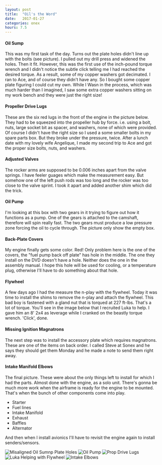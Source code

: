 ```yaml
---
layout: post
title:  "Oil's the Word"
date:   2017-01-27 
categories: onex
hours: 7.5
---
```


#### Oil Sump
This was my first task of the day.  Turns out the plate holes didn't line up with the bolts (see picture).  I pulled out my drill press and widened the holes.  Then it fit.  However, this was the first use of the inch-pound torque wrench and I didn't notice the subtle click telling me I had reached the desired torque.  As a result, some of my copper washers got decimated.  I ran to Ace, and of course they didn't have any.  So I bought some copper plate figuring I could cut my own.  While I Wasn in the process, which was much harder than I imagined, I saw some extra copper washers sitting on my work bench and they were just the right size!

#### Propeller Drive Lugs
These are the six red lugs in the front of the engine in the picture below.  They had to be squeezed into the propeller hub by force.  i.e. using a bolt, nuts, large socket bit as spacer, and washers, none of which were provided.  Of course I didn't have the right size so I used a some smaller bolts in my spare parts box.  But they broke under the pressure, twice.  After a lunch date with my lovely wife Angelique, I made my second trip to Ace and got the proper size bolts, nuts, and washers.
 
#### Adjusted Valves
The rocker arms are supposed to be 0.006 inches apart from the valve springs.  I have feeler guages which make the measurement easy.  But somehow one of the left push rods was too long and the rocker was too close to the valve sprint.  I took it apart and added another shim which did the trick.

#### Oil Pump
I'm looking at this box with two gears in it trying to figure out how it functions as a pump.  One of the gears is attached to the camshaft, therefore will spin really fast.  The two gears must produce a low pressure zone forcing the oil to cycle through.  The picture only show the empty box.

#### Back-Plate Covers
My engine finally gets some color.  Red!  Only problem here is the one of the covers, the "fuel pump back off plate" has hole in the middle.  The one they install on the DVD doesn't have a hole.  Neither does the one in the assembly manual.  I hope this hole will be used for cooling, or a temperature plug, otherwise I'll have to do something about that hole.
    
#### Flywheel
A few days ago I had the measure the n-play with the flywheel.  Today it was time to install the shims to remove the n-play and attach the flywheel.  This bad boy is fastened with a gland nut that is torqued at 227 ft-lbs.  That's a lot of torque.  You'll see in the image below that I recruited Luka to help.  I gave him an 8' 2x4 as leverage while I cranked on the beastly torque wrench.  'Click', done.  

#### Missing Ignition Magnatrons
The next step was to install the accessory plate which requires magnatrons.  These are one of the items on back order.  I called Steve at Sonex and he says they should get them Monday and he made a note to send them right away.

#### Intake Manifold Elbows
The final picture.  These were about the only things left to install for which I had the parts.  Almost done with the engine, as a solo unit.  There's gonna be much more work when the airframe is ready for the engine to be mounted.  That's when the bunch of other components come into play.
* Starter
* Fuel lines
* Intake Manifold
* Exhaust
* Baffles
* Alternator

And then when I install avionics I'll have to revisit the engine again to install senders/sensors.

![Misaligned Oil Sumnp Plate Holes](/onex/img/2017-01-27/1.jpg)
![Oil Pump](/onex/img/2017-01-27/2.jpg)
![Prop Drive Lugs](/onex/img/2017-01-27/3.jpg)
![Luka Helping with Flywheel](/onex/img/2017-01-27/4.jpg)
![Intake Elbows](/onex/img/2017-01-27/5.jpg)
